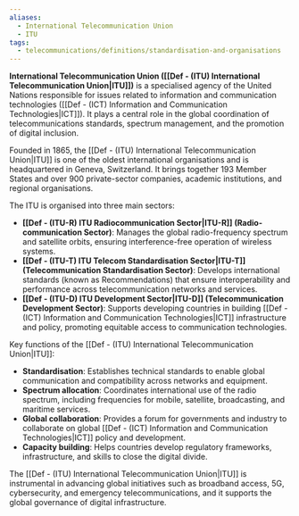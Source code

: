 ```yaml
---
aliases:
  - International Telecommunication Union
  - ITU
tags:
  - telecommunications/definitions/standardisation-and-organisations
---
```


**International Telecommunication Union ([[Def - (ITU) International Telecommunication Union|ITU]])** is a specialised agency of the United Nations responsible for issues related to information and communication technologies ([[Def - (ICT) Information and Communication Technologies|ICT]]). It plays a central role in the global coordination of telecommunications standards, spectrum management, and the promotion of digital inclusion.

Founded in 1865, the [[Def - (ITU) International Telecommunication Union|ITU]] is one of the oldest international organisations and is headquartered in Geneva, Switzerland. It brings together 193 Member States and over 900 private-sector companies, academic institutions, and regional organisations.

The ITU is organised into three main sectors:
- **[[Def - (ITU-R) ITU Radiocommunication Sector|ITU-R]] (Radio-communication Sector)**: Manages the global radio-frequency spectrum and satellite orbits, ensuring interference-free operation of wireless systems.
- **[[Def - (ITU-T) ITU Telecom Standardisation Sector|ITU-T]] (Telecommunication Standardisation Sector)**: Develops international standards (known as Recommendations) that ensure interoperability and performance across telecommunication networks and services.
- **[[Def - (ITU-D) ITU Development Sector|ITU-D]] (Telecommunication Development Sector)**: Supports developing countries in building [[Def - (ICT) Information and Communication Technologies|ICT]] infrastructure and policy, promoting equitable access to communication technologies.

Key functions of the [[Def - (ITU) International Telecommunication Union|ITU]]:
- **Standardisation**: Establishes technical standards to enable global communication and compatibility across networks and equipment.
- **Spectrum allocation**: Coordinates international use of the radio spectrum, including frequencies for mobile, satellite, broadcasting, and maritime services.
- **Global collaboration**: Provides a forum for governments and industry to collaborate on global [[Def - (ICT) Information and Communication Technologies|ICT]] policy and development.
- **Capacity building**: Helps countries develop regulatory frameworks, infrastructure, and skills to close the digital divide.

The [[Def - (ITU) International Telecommunication Union|ITU]] is instrumental in advancing global initiatives such as broadband access, 5G, cybersecurity, and emergency telecommunications, and it supports the global governance of digital infrastructure.
